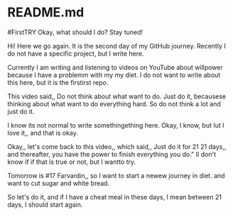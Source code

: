# README.md
#FirstTRY
Okay, what should I do? Stay tuned!

Hi! Here we go again. It is the second day of my GitHub journey. Recently I do not have a specific project, but I write here.

Currently I am writing and listening to videos on YouTube about willpower because I have a problemm with my my diet. I do not want to write about this here, but it is the firstirst repo.

This video said,, Do not think about what  want to do. Just do it, becausese thinking about what  want to do everything hard. So do not think a lot and just do it. 

I know its not normal to write somethingething here. Okay, I know, but Iut I love it,, and that is okay.

Okay,, let's come back to this video,, which said,, Just do it for 21 21 days,, and thereafter, you have the power to finish everything you do." II don't know if if that is true or not, but I wantto try. 

Tomorrow is #17 Farvardin,, so I want to start a newew journey in diet. and want to cut sugar and white bread. 

So let's do it, and if I have a cheat meal in these days, I mean between 21 days, I should start again.
